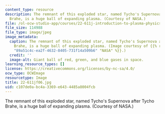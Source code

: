 ```yaml
---
content_type: resource
description: The remnant of this exploded star, named Tycho's Supernova after Tycho
  Brahe, is a huge ball of expanding plasma. (Courtesy of NASA.)
file: /ol-ocw-studio-app/courses/22-611j-introduction-to-plasma-physics-i-fall-2006/c107de0abc4a3369e6434485a8004fcb_22-611jf06.jpg
file_size: 114988
file_type: image/jpeg
image_metadata:
  caption: The remnant of this exploded star, named Tycho's Supernova after Tycho
    Brahe, is a huge ball of expanding plasma. (Image courtesy of {{% resource_link
    "89a51c4c-ea2f-4632-8405-731f14a509b6" "NASA" %}}.)
  credit: ''
  image-alt: Giant ball of red, green, and blue gases in space.
learning_resource_types: []
license: https://creativecommons.org/licenses/by-nc-sa/4.0/
ocw_type: OCWImage
resourcetype: Image
title: 22-611jf06.jpg
uid: c107de0a-bc4a-3369-e643-4485a8004fcb
---
```

The remnant of this exploded star, named Tycho's Supernova after Tycho Brahe, is a huge ball of expanding plasma. (Courtesy of NASA.)